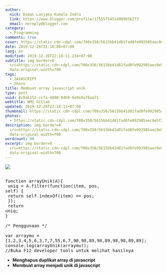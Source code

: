 ```yaml
---
author:
  nick: Dimas Lanjaka Kumala Indra
  link: https://www.blogger.com/profile/17555754514989936273
  email: noreply@blogger.com
category:
  - Programming
comments: true
cover: https://static.cdn-cdpl.com/700x350/5615bb41d81fad8fe992985aec0e5f29/js.jpg
date: 2019-12-26T22:18:00+07:00
lang: en
modified: 2019-12-26T22:18:11.234+07:00
subtitle: img border=0
  src=https://static.cdn-cdpl.com/700x350/5615bb41d81fad8fe992985aec0e5f29/js.jpg
  data-original-width=700
tags:
  - JAVASCRIPT
  - Share
title: Membuat array javascript unik
type: post
uuid: 8c0ab152-ccfa-4888-84b0-6e9e8a76aa71
webtitle: WMI Gitlab
updated: 2019-12-26T22:18:11+07:00
thumbnail: https://static.cdn-cdpl.com/700x350/5615bb41d81fad8fe992985aec0e5f29/js.jpg
photos:
  - https://static.cdn-cdpl.com/700x350/5615bb41d81fad8fe992985aec0e5f29/js.jpg
description: img border=0
  src=https://static.cdn-cdpl.com/700x350/5615bb41d81fad8fe992985aec0e5f29/js.jpg
  data-original-width=700
wordcount: 90
excerpt: img border=0
  src=https://static.cdn-cdpl.com/700x350/5615bb41d81fad8fe992985aec0e5f29/js.jpg
  data-original-width=700
---
```


<img border="0" src="https://static.cdn-cdpl.com/700x350/5615bb41d81fad8fe992985aec0e5f29/js.jpg" data-original-width="700" data-original-height="350"> <pre><br>function arrayUnik(A){<br>  uniq = A.filter(function(item, pos, self) {<br>      return self.indexOf(item) == pos;<br>  });<br>  return uniq;<br>}<br><br>/* Penggunaan */<br><br>var arraymu = [1,2,3,4,5,6,3,7,7,55,6,7,90,98,89,98,89,98,98,89,89];<br>console.log(arrayUnik(arraymu)); //Buka F12 developer tools untuk melihat hasilnya<br></pre> <b><ul><li>Menghapus duplikat array di javascript</li><li>Membuat array menjadi unik di javascript</li></ul></b>